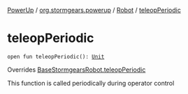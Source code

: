 [PowerUp](../../index.md) / [org.stormgears.powerup](../index.md) / [Robot](index.md) / [teleopPeriodic](./teleop-periodic.md)

# teleopPeriodic

`open fun teleopPeriodic(): `[`Unit`](https://kotlinlang.org/api/latest/jvm/stdlib/kotlin/-unit/index.html)

Overrides [BaseStormgearsRobot.teleopPeriodic](../../org.stormgears.utils/-base-stormgears-robot/teleop-periodic.md)

This function is called periodically during operator control


